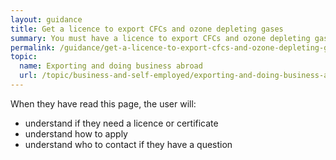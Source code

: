 ```yaml
---
layout: guidance
title: Get a licence to export CFCs and ozone depleting gases
summary: You must have a licence to export CFCs and ozone depleting gases.
permalink: /guidance/get-a-licence-to-export-cfcs-and-ozone-depleting-gases.html
topic:
  name: Exporting and doing business abroad
  url: /topic/business-and-self-employed/exporting-and-doing-business-abroad.html
---
```


When they have read this page, the user will:

- understand if they need a licence or certificate
- understand how to apply
- understand who to contact if they have a question
